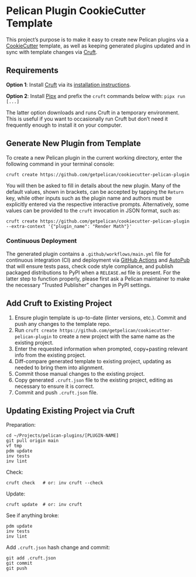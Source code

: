 # Pelican Plugin CookieCutter Template

This project’s purpose is to make it easy to create new Pelican plugins via a [CookieCutter][] template, as well as keeping generated plugins updated and in sync with template changes via [Cruft][].

## Requirements

**Option 1**: Install [Cruft][] via its [installation instructions](https://cruft.github.io/cruft/#installation).

**Option 2**: Install [Pipx][] and prefix the `cruft` commands below with: `pipx run [...]`

The latter option downloads and runs Cruft in a temporary environment. This is useful if you want to occasionally run Cruft but don’t need it frequently enough to install it on your computer.

## Generate New Plugin from Template

To create a new Pelican plugin in the current working directory, enter the following command in your terminal console:

    cruft create https://github.com/getpelican/cookiecutter-pelican-plugin

You will then be asked to fill in details about the new plugin. Many of the default values, shown in brackets, can be accepted by tapping the `Return` key, while other inputs such as the plugin name and authors must be explicitly entered via the respective interactive prompts. Alternatively, some values can be provided to the `cruft` invocation in JSON format, such as:

    cruft create https://github.com/getpelican/cookiecutter-pelican-plugin --extra-context '{"plugin_name": "Render Math"}'

### Continuous Deployment

The generated plugin contains a `.github/workflows/main.yml` file for continuous integration (CI) and deployment via [GitHub Actions][] and [AutoPub][] that will ensure tests pass, check code style compliance, and publish packaged distributions to PyPI when a `RELEASE.md` file is present. For the latter step to function properly, please first ask a Pelican maintainer to make the necessary “Trusted Publisher” changes in PyPI settings.

## Add Cruft to Existing Project

1. Ensure plugin template is up-to-date (linter versions, etc.). Commit and push any changes to the template repo.
1. Run `cruft create https://github.com/getpelican/cookiecutter-pelican-plugin` to create a new project with the same name as the existing project.
1. Enter the requested information when prompted, copy+pasting relevant info from the existing project.
1. Diff-compare generated template to existing project, updating as needed to bring them into alignment.
1. Commit those manual changes to the existing project.
1. Copy generated `.cruft.json` file to the existing project, editing as necessary to ensure it is correct.
1. Commit and push `.cruft.json` file.

## Updating Existing Project via Cruft

Preparation:

    cd ~/Projects/pelican-plugins/[PLUGIN-NAME]
    git pull origin main
    vf tmp
    pdm update
    inv tests
    inv lint

Check:

    cruft check   # or: inv cruft --check

Update:

    cruft update  # or: inv cruft

See if anything broke:

    pdm update
    inv tests
    inv lint

Add `.cruft.json` hash change and commit:

    git add .cruft.json
    git commit
    git push


[CookieCutter]: https://github.com/cookiecutter/cookiecutter
[Cruft]: https://github.com/cruft/cruft
[Pipx]: https://github.com/pipxproject/pipx
[GitHub Actions]: https://github.com/features/actions
[AutoPub]: https://justinmayer.com/projects/autopub/
